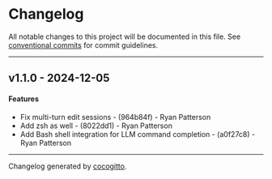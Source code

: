 # Changelog
All notable changes to this project will be documented in this file. See [conventional commits](https://www.conventionalcommits.org/) for commit guidelines.

- - -
## v1.1.0 - 2024-12-05
#### Features
- Fix multi-turn edit sessions - (964b84f) - Ryan Patterson
- Add zsh as well - (8022dd1) - Ryan Patterson
- Add Bash shell integration for LLM command completion - (a0f27c8) - Ryan Patterson

- - -

Changelog generated by [cocogitto](https://github.com/cocogitto/cocogitto).
